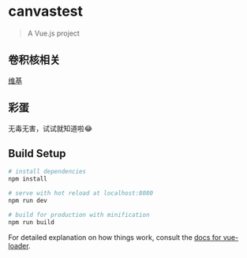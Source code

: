 # canvastest

> A Vue.js project

## 卷积核相关
[维基](https://en.wikipedia.org/wiki/Kernel_(image_processing))

## 彩蛋
无毒无害，试试就知道啦:joy:

## Build Setup

``` bash
# install dependencies
npm install

# serve with hot reload at localhost:8080
npm run dev

# build for production with minification
npm run build
```

For detailed explanation on how things work, consult the [docs for vue-loader](http://vuejs.github.io/vue-loader).
